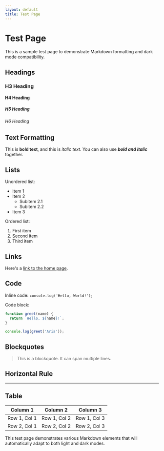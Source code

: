 ```yaml
---
layout: default
title: Test Page
---
```


# Test Page

This is a sample test page to demonstrate Markdown formatting and dark mode compatibility.

## Headings

### H3 Heading
#### H4 Heading
##### H5 Heading
###### H6 Heading

## Text Formatting

This is **bold text**, and this is *italic text*. You can also use ***bold and italic*** together.

## Lists

Unordered list:
- Item 1
- Item 2
  - Subitem 2.1
  - Subitem 2.2
- Item 3

Ordered list:
1. First item
2. Second item
3. Third item

## Links

Here's a [link to the home page](/).

## Code

Inline code: `console.log('Hello, World!');`

Code block:

```javascript
function greet(name) {
  return `Hello, ${name}!`;
}

console.log(greet('Aria'));
```

## Blockquotes

> This is a blockquote.
> It can span multiple lines.

## Horizontal Rule

---

## Table

| Column 1 | Column 2 | Column 3 |
|----------|----------|----------|
| Row 1, Col 1 | Row 1, Col 2 | Row 1, Col 3 |
| Row 2, Col 1 | Row 2, Col 2 | Row 2, Col 3 |

This test page demonstrates various Markdown elements that will automatically adapt to both light and dark modes.
